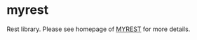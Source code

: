 # myrest
Rest library. Please see homepage of [MYREST](http://mayanjun.org/myrest) for more details. 
